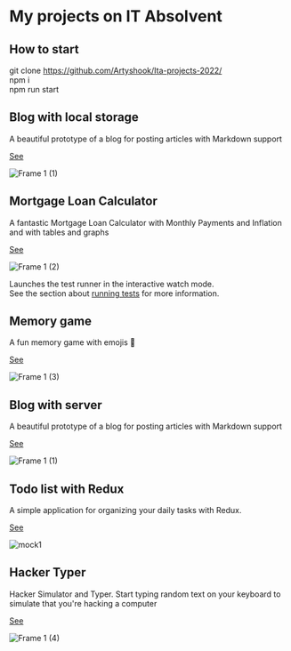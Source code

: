 # My projects on IT Absolvent 

## How to start
git clone https://github.com/Artyshook/Ita-projects-2022/<br/>
npm i<br/>
npm run start<br/>

## Blog with local storage

A beautiful prototype of a blog for posting articles with Markdown support

[See](https://github.com/Artyshook/Ita-projects-2022/tree/main/src/pages/Blog)

![Frame 1 (1)](https://user-images.githubusercontent.com/100515756/190504555-64e968c9-fd9e-47e2-83b4-9c5d662f007a.png)

## Mortgage Loan Calculator 

A fantastic Mortgage Loan Calculator with Monthly Payments and Inflation and with tables and graphs

[See](https://github.com/Artyshook/Ita-projects-2022/tree/main/src/pages/MortgageCalculator)

![Frame 1 (2)](https://user-images.githubusercontent.com/100515756/190508423-fd65a659-ab07-4a4f-bee4-d9b74f5ff819.png)


Launches the test runner in the interactive watch mode.\
See the section about [running tests](https://facebook.github.io/create-react-app/docs/running-tests) for more information.

## Memory game

A fun memory game with emojis 🤯

[See](https://github.com/Artyshook/Ita-projects-2022/tree/main/src/pages/MemoryGame)

![Frame 1 (3)](https://user-images.githubusercontent.com/100515756/190510677-dd069d19-8414-477c-bea3-a6d8c633d856.png)

## Blog with server

A beautiful prototype of a blog for posting articles with Markdown support

[See](https://github.com/Artyshook/Ita-projects-2022/tree/main/src/pages/BlogWithServer)

![Frame 1 (1)](https://user-images.githubusercontent.com/100515756/190504555-64e968c9-fd9e-47e2-83b4-9c5d662f007a.png)

## Todo list with Redux

A simple application for organizing your daily tasks with Redux.

[See](https://github.com/Artyshook/Ita-projects-2022/tree/main/src/pages/TodoList) 

![mock1](https://user-images.githubusercontent.com/100515756/190504169-e58d20fe-0572-4a01-b42d-e7daea5b58ab.png)

## Hacker Typer

Hacker Simulator and Typer. Start typing random text on your keyboard to simulate that you're hacking a computer

[See](https://github.com/Artyshook/Ita-projects-2022/tree/main/src/pages/HackerType)

![Frame 1 (4)](https://user-images.githubusercontent.com/100515756/190512606-7c90cce2-c5a4-4ba3-93a5-785417aeed19.png)
